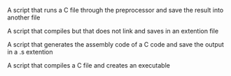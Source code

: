 A script that runs a C file through the preprocessor and save the result into another file

A script that compiles but that does not link and saves in an extention file

A script that generates the assembly code of a C code and save the output in a .s extention

A script that compiles a C file and creates an executable 
